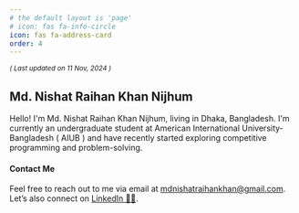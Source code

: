 ```yaml
---
# the default layout is 'page'
# icon: fas fa-info-circle
icon: fas fa-address-card
order: 4
---
```


<sub>_( Last updated on 11 Nov, 2024 )_</sub>

## Md. Nishat Raihan Khan Nijhum

Hello! I'm Md. Nishat Raihan Khan Nijhum, living in Dhaka, Bangladesh. I'm currently an undergraduate student at American International University-Bangladesh ( AIUB ) and have recently started exploring competitive programming and problem-solving.

<!-- #### My Achievements :
- Newbie @ Codeforces ( max rating 897 )
- 1* @ Codechef ( max rating 1240 ) -->

<!-- #### My Stacks :
{
  "language": ["Javascript", "Python", "C++/C", "Java", "Visual Basic", "C#"],
  "framework/library": {
    "runtime_environment": ["Nodejs"],
    "backend": [ "Node/Express.js", "Flask"],
    "frontend": ["Reactjs", "JQuery", "HTML"],
    "ui/ux": ["CSS", "Bootstrap", "Tailwindcss", "Material-UI"]
  },
  "database":  ["MongoDB", "PostgreSQL", "MySQL", "SQLite", "Firebase Realtime/Firestore"],
  "misc": ["Firebase", "Heroku"],
  "server/deployment": ["Digitalocean", "Heroku", "Firebase"]
  "tools": ["Git", "VS Code", "Sublime-text", "Android Studio", "Codeblocks", "Jupyter notebook"],
  "container": ["Docker"]
} -->

#### Contact Me

Feel free to reach out to me via email at [mdnishatraihankhan@gmail.com](mailto:mdnishatraihankhan@gmail.com).\
Let’s also connect on [LinkedIn 🙋‍♂️](https://www.linkedin.com/in/mdnrkn/).